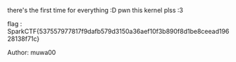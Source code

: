 there's the first time for everything :D pwn this kernel plss :3

flag : SparkCTF{537557977817f9dafb579d3150a36aef10f3b890f8d1be8ceead19628138f71c}

Author: muwa00